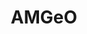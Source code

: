 ---
layout: default
description: "Collaborative data science tool for high-latitude geospace observations\n\n
  AMGeO is a collaborative data science platform for the geospace science community
  for bringing together a diverse set of heterogeneous geospace observations from
  NSF-funded facility programs and individual community users to obtain complete maps
  of high-latitude ionospheric electrodynamics for scientific discovery and space
  weather research. The platform is made of the AMGeO open-source software and web
  application services that facilitate the data acquisition and pre-processing steps
  that are otherwise prohibitively labor-intensive. It is developed at the University
  of Colorado Boulder by the AMGeO Team, with support from the NSF Earth Cube program. "
notes: Currently AMGeO is capable of ingesting SuperDARN and SuperMAG data. In future
  AMGeO software releases, AMGeO will be able to use other types of data, such as
  Iridium magnetic fields provided by the AMPERE program
record_last_updated: Mon, 14 Feb 2022 17:46:54 GMT
relationship_description: 'Provides access to SuperMAG and SuperDARN data and the
  Assimilative Mapping of Ionospheric Electrodynamics (AMIE) model


  Dependencies: geospacepy-lite; OvationPyme; apexpy


  Data Dependencies: availability of SuperDARN and SuperMAG data for the selected
  datetime'
relationships:
- supermag
- superdarn
- ovationpyme
- geospacepy_lite
shortname: amgeo
title: AMGeO
type: access tool
uuid: 2611ac23-0c52-4495-8010-3392f25ec53f
website_link: https://amgeo.colorado.edu/home
---